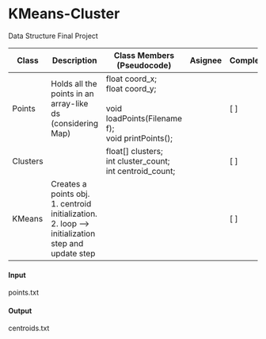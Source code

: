 # KMeans-Cluster
Data Structure Final Project


| Class    | Description                                                                                       | Class Members (Pseudocode)                                                                  | Asignee | Completion |
|----------|---------------------------------------------------------------------------------------------------|---------------------------------------------------------------------------------------------|---------|------------|
| Points   | Holds all the points in an array-like ds (considering Map)                                        | float coord_x;<br>float coord_y;<br><br>void loadPoints(Filename f);<br>void printPoints(); |         | [ ]        |
| Clusters |                                                                                                   | float[] clusters;<br>int cluster_count;<br>int centroid_count;<br>                          |         | [ ]        |
| KMeans   | Creates a points obj. 1. centroid initialization. 2. loop --> initialization step and update step |                                                                                             |         | [ ]        |


#### Input
points.txt

#### Output
centroids.txt
